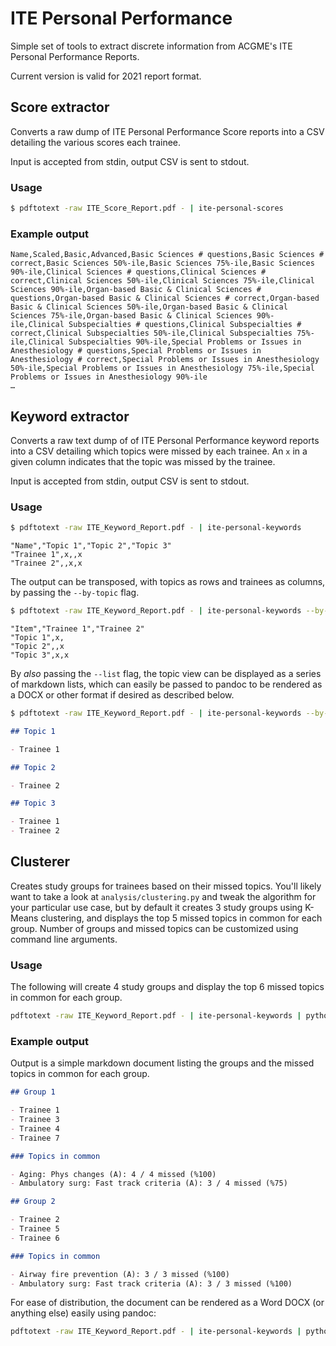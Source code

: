 # ITE Personal Performance

Simple set of tools to extract discrete information from ACGME's ITE Personal
Performance Reports.

Current version is valid for 2021 report format.

## Score extractor

Converts a raw dump of ITE Personal Performance Score reports into
a CSV detailing the various scores each trainee.

Input is accepted from stdin, output CSV is sent to stdout.

### Usage

```bash
$ pdftotext -raw ITE_Score_Report.pdf - | ite-personal-scores
```

### Example output

```csv
Name,Scaled,Basic,Advanced,Basic Sciences # questions,Basic Sciences # correct,Basic Sciences 50%-ile,Basic Sciences 75%-ile,Basic Sciences 90%-ile,Clinical Sciences # questions,Clinical Sciences # correct,Clinical Sciences 50%-ile,Clinical Sciences 75%-ile,Clinical Sciences 90%-ile,Organ-based Basic & Clinical Sciences # questions,Organ-based Basic & Clinical Sciences # correct,Organ-based Basic & Clinical Sciences 50%-ile,Organ-based Basic & Clinical Sciences 75%-ile,Organ-based Basic & Clinical Sciences 90%-ile,Clinical Subspecialties # questions,Clinical Subspecialties # correct,Clinical Subspecialties 50%-ile,Clinical Subspecialties 75%-ile,Clinical Subspecialties 90%-ile,Special Problems or Issues in Anesthesiology # questions,Special Problems or Issues in Anesthesiology # correct,Special Problems or Issues in Anesthesiology 50%-ile,Special Problems or Issues in Anesthesiology 75%-ile,Special Problems or Issues in Anesthesiology 90%-ile
…
```

## Keyword extractor

Converts a raw text dump of of ITE Personal Performance keyword reports into a
CSV detailing which topics were missed by each trainee. An `x` in a given
column indicates that the topic was missed by the trainee.

Input is accepted from stdin, output CSV is sent to stdout.

### Usage

```bash
$ pdftotext -raw ITE_Keyword_Report.pdf - | ite-personal-keywords
```

```csv
"Name","Topic 1","Topic 2","Topic 3"
"Trainee 1",x,,x
"Trainee 2",,x,x
```

The output can be transposed, with topics as rows and trainees as columns, by passing the `--by-topic` flag.

```bash
$ pdftotext -raw ITE_Keyword_Report.pdf - | ite-personal-keywords --by-topic
```

```csv
"Item","Trainee 1","Trainee 2"
"Topic 1",x,
"Topic 2",,x
"Topic 3",x,x
```
By _also_ passing the `--list` flag, the topic view can be displayed as a series of markdown lists, which can easily be passed to pandoc to be rendered as a DOCX or other format if desired as described below.

```bash
$ pdftotext -raw ITE_Keyword_Report.pdf - | ite-personal-keywords --by-topic --list
```

```markdown
## Topic 1

- Trainee 1

## Topic 2

- Trainee 2

## Topic 3

- Trainee 1
- Trainee 2
```


## Clusterer

Creates study groups for trainees based on their missed topics. You'll likely
want to take a look at `analysis/clustering.py` and tweak the algorithm for
your particular use case, but by default it creates 3 study groups using
K-Means clustering, and displays the top 5 missed topics in common for each
group. Number of groups and missed topics can be customized using command line
arguments.

### Usage

The following will create 4 study groups and display the top 6 missed topics in
common for each group.

```bash
pdftotext -raw ITE_Keyword_Report.pdf - | ite-personal-keywords | python clustering.py 4 6
```

### Example output

Output is a simple markdown document listing the groups and the missed topics
in common for each group.


```markdown
## Group 1

- Trainee 1
- Trainee 3
- Trainee 4
- Trainee 7

### Topics in common

- Aging: Phys changes (A): 4 / 4 missed (%100)
- Ambulatory surg: Fast track criteria (A): 3 / 4 missed (%75)

## Group 2

- Trainee 2
- Trainee 5
- Trainee 6

### Topics in common

- Airway fire prevention (A): 3 / 3 missed (%100)
- Ambulatory surg: Fast track criteria (A): 3 / 3 missed (%100)
```

For ease of distribution, the document can be rendered as a Word DOCX (or
anything else) easily using pandoc:

```bash
pdftotext -raw ITE_Keyword_Report.pdf - | ite-personal-keywords | python analysis/clustering.py | pandoc -i -f markdown -o study-groups.docx
```
